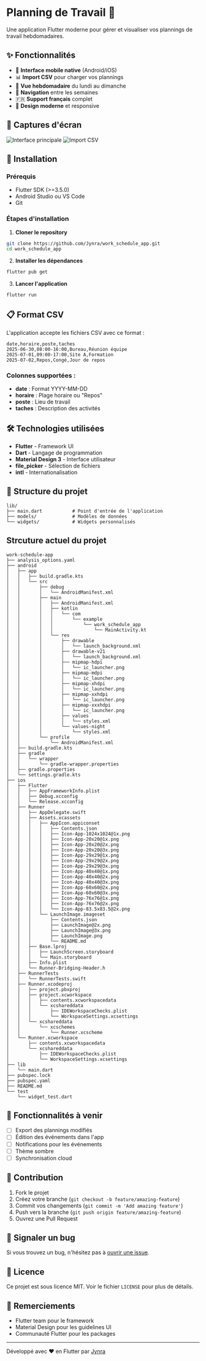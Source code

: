 # Planning de Travail 📅

Une application Flutter moderne pour gérer et visualiser vos plannings de travail hebdomadaires.

## ✨ Fonctionnalités

- 📱 **Interface mobile native** (Android/iOS)
- 📊 **Import CSV** pour charger vos plannings
- 📅 **Vue hebdomadaire** du lundi au dimanche
- 🔄 **Navigation** entre les semaines
- 🇫🇷 **Support français** complet
- 🎨 **Design moderne** et responsive

## 📱 Captures d'écran

![Interface principale](screenshots/main_screen.png)
![Import CSV](screenshots/csv_import.png)

## 🚀 Installation

### Prérequis
- Flutter SDK (>=3.5.0)
- Android Studio ou VS Code
- Git

### Étapes d'installation

1. **Cloner le repository**
```bash
git clone https://github.com/Jynra/work_schedule_app.git
cd work_schedule_app
```

2. **Installer les dépendances**
```bash
flutter pub get
```

3. **Lancer l'application**
```bash
flutter run
```

## 📋 Format CSV

L'application accepte les fichiers CSV avec ce format :

```csv
date,horaire,poste,taches
2025-06-30,08:00-16:00,Bureau,Réunion équipe
2025-07-01,09:00-17:00,Site A,Formation
2025-07-02,Repos,Congé,Jour de repos
```

### Colonnes supportées :
- **date** : Format YYYY-MM-DD
- **horaire** : Plage horaire ou "Repos"
- **poste** : Lieu de travail
- **taches** : Description des activités

## 🛠️ Technologies utilisées

- **Flutter** - Framework UI
- **Dart** - Langage de programmation
- **Material Design 3** - Interface utilisateur
- **file_picker** - Sélection de fichiers
- **intl** - Internationalisation

## 🔧 Structure du projet

```
lib/
├── main.dart           # Point d'entrée de l'application
├── models/             # Modèles de données
└── widgets/            # Widgets personnalisés
```
## Strcuture actuel du projet

```
work-schedule-app
├── analysis_options.yaml
├── android
│   ├── app
│   │   ├── build.gradle.kts
│   │   └── src
│   │       ├── debug
│   │       │   └── AndroidManifest.xml
│   │       ├── main
│   │       │   ├── AndroidManifest.xml
│   │       │   ├── kotlin
│   │       │   │   └── com
│   │       │   │       └── example
│   │       │   │           └── work_schedule_app
│   │       │   │               └── MainActivity.kt
│   │       │   └── res
│   │       │       ├── drawable
│   │       │       │   └── launch_background.xml
│   │       │       ├── drawable-v21
│   │       │       │   └── launch_background.xml
│   │       │       ├── mipmap-hdpi
│   │       │       │   └── ic_launcher.png
│   │       │       ├── mipmap-mdpi
│   │       │       │   └── ic_launcher.png
│   │       │       ├── mipmap-xhdpi
│   │       │       │   └── ic_launcher.png
│   │       │       ├── mipmap-xxhdpi
│   │       │       │   └── ic_launcher.png
│   │       │       ├── mipmap-xxxhdpi
│   │       │       │   └── ic_launcher.png
│   │       │       ├── values
│   │       │       │   └── styles.xml
│   │       │       └── values-night
│   │       │           └── styles.xml
│   │       └── profile
│   │           └── AndroidManifest.xml
│   ├── build.gradle.kts
│   ├── gradle
│   │   └── wrapper
│   │       └── gradle-wrapper.properties
│   ├── gradle.properties
│   └── settings.gradle.kts
├── ios
│   ├── Flutter
│   │   ├── AppFrameworkInfo.plist
│   │   ├── Debug.xcconfig
│   │   └── Release.xcconfig
│   ├── Runner
│   │   ├── AppDelegate.swift
│   │   ├── Assets.xcassets
│   │   │   ├── AppIcon.appiconset
│   │   │   │   ├── Contents.json
│   │   │   │   ├── Icon-App-1024x1024@1x.png
│   │   │   │   ├── Icon-App-20x20@1x.png
│   │   │   │   ├── Icon-App-20x20@2x.png
│   │   │   │   ├── Icon-App-20x20@3x.png
│   │   │   │   ├── Icon-App-29x29@1x.png
│   │   │   │   ├── Icon-App-29x29@2x.png
│   │   │   │   ├── Icon-App-29x29@3x.png
│   │   │   │   ├── Icon-App-40x40@1x.png
│   │   │   │   ├── Icon-App-40x40@2x.png
│   │   │   │   ├── Icon-App-40x40@3x.png
│   │   │   │   ├── Icon-App-60x60@2x.png
│   │   │   │   ├── Icon-App-60x60@3x.png
│   │   │   │   ├── Icon-App-76x76@1x.png
│   │   │   │   ├── Icon-App-76x76@2x.png
│   │   │   │   └── Icon-App-83.5x83.5@2x.png
│   │   │   └── LaunchImage.imageset
│   │   │       ├── Contents.json
│   │   │       ├── LaunchImage@2x.png
│   │   │       ├── LaunchImage@3x.png
│   │   │       ├── LaunchImage.png
│   │   │       └── README.md
│   │   ├── Base.lproj
│   │   │   ├── LaunchScreen.storyboard
│   │   │   └── Main.storyboard
│   │   ├── Info.plist
│   │   └── Runner-Bridging-Header.h
│   ├── RunnerTests
│   │   └── RunnerTests.swift
│   ├── Runner.xcodeproj
│   │   ├── project.pbxproj
│   │   ├── project.xcworkspace
│   │   │   ├── contents.xcworkspacedata
│   │   │   └── xcshareddata
│   │   │       ├── IDEWorkspaceChecks.plist
│   │   │       └── WorkspaceSettings.xcsettings
│   │   └── xcshareddata
│   │       └── xcschemes
│   │           └── Runner.xcscheme
│   └── Runner.xcworkspace
│       ├── contents.xcworkspacedata
│       └── xcshareddata
│           ├── IDEWorkspaceChecks.plist
│           └── WorkspaceSettings.xcsettings
├── lib
│   └── main.dart
├── pubspec.lock
├── pubspec.yaml
├── README.md
└── test
    └── widget_test.dart
```

## 🚀 Fonctionnalités à venir

- [ ] Export des plannings modifiés
- [ ] Édition des événements dans l'app
- [ ] Notifications pour les événements
- [ ] Thème sombre
- [ ] Synchronisation cloud

## 🤝 Contribution

1. Fork le projet
2. Créez votre branche (`git checkout -b feature/amazing-feature`)
3. Commit vos changements (`git commit -m 'Add amazing feature'`)
4. Push vers la branche (`git push origin feature/amazing-feature`)
5. Ouvrez une Pull Request

## 🐛 Signaler un bug

Si vous trouvez un bug, n'hésitez pas à [ouvrir une issue](https://github.com/Jynra/work_schedule_app/issues).

## 📄 Licence

Ce projet est sous licence MIT. Voir le fichier `LICENSE` pour plus de détails.

## 🙏 Remerciements

- Flutter team pour le framework
- Material Design pour les guidelines UI
- Communauté Flutter pour les packages

---

Développé avec ❤️ en Flutter par [Jynra](https://github.com/Jynra)